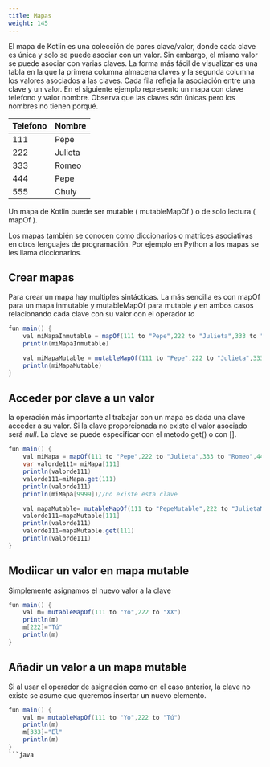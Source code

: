 ```yaml
---
title: Mapas
weight: 145
---
```

El mapa de Kotlin es una colección de pares clave/valor, donde cada clave es única y solo se puede asociar con un valor. Sin embargo, el mismo valor se puede asociar con varias claves. La forma más fácil de visualizar es  una tabla en la que la primera columna almacena claves y la segunda  columna los valores asociados a las claves. Cada fila refleja la asociación entre una clave y un valor. 
En el siguiente ejemplo represento un mapa con clave telefono y valor nombre. Observa que las claves són únicas pero los nombres no tienen porqué.

| Telefono | Nombre | 
|----------|----------|
| 111      | Pepe     | 
| 222      | Julieta  | 
| 333      | Romeo    | 
| 444      |  Pepe    | 
| 555      | Chuly    | 


Un mapa de Kotlin puede ser mutable ( mutableMapOf ) o de solo lectura ( mapOf ).

Los mapas también se conocen como diccionarios o matrices asociativas en otros lenguajes de programación. Por ejemplo en Python a los mapas se les llama diccionarios.
## Crear  mapas 
Para crear un mapa hay multiples sintácticas. La más sencilla es con mapOf para un mapa inmutable y mutableMapOf para mutable y en ambos casos  relacionando cada clave con su valor con el operador *to*


```java
fun main() {
    val miMapaInmutable = mapOf(111 to "Pepe",222 to "Julieta",333 to "Romeo",444 to "Pepe",555 to "Chuly")
    println(miMapaInmutable)

    val miMapaMutable = mutableMapOf(111 to "Pepe",222 to "Julieta",333 to "Romeo",444 to "Pepe",555 to "Chuly")
    println(miMapaMutable)
}
```

## Acceder por clave a un valor
la operación más importante al trabajar con un mapa es dada una clave acceder a su valor. Si la clave proporcionada no existe el valor asociado será *null*. La clave se puede especificar con el metodo get() o con []. 

```java
fun main() {
    val miMapa = mapOf(111 to "Pepe",222 to "Julieta",333 to "Romeo",444 to "Pepe",555 to "Chuly")
    var valorde111= miMapa[111]
    println(valorde111)
    valorde111=miMapa.get(111)
    println(valorde111)
    println(miMapa[9999])//no existe esta clave

    val mapaMutable= mutableMapOf(111 to "PepeMutable",222 to "JulietaMutable")
    valorde111=mapaMutable[111]
    println(valorde111)
    valorde111=mapaMutable.get(111)
    println(valorde111)
}
```
## Modiicar un valor en mapa mutable
Simplemente asignamos el nuevo valor a la clave
```java
fun main() {
    val m= mutableMapOf(111 to "Yo",222 to "XX")
    println(m)
    m[222]="Tú"
    println(m)
}
```

## Añadir un valor a un mapa mutable
Si al usar el operador de asignación como en el caso anterior, la clave no existe se asume que queremos insertar un nuevo elemento.
```java
fun main() {
    val m= mutableMapOf(111 to "Yo",222 to "Tú")
    println(m)
    m[333]="El"
    println(m)
}
```java
